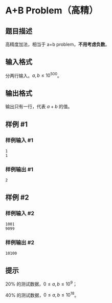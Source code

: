 # A+B Problem（高精）

## 题目描述

高精度加法，相当于 a+b problem，**不用考虑负数**。

## 输入格式

分两行输入。$a,b \leq 10^{500}$。

## 输出格式

输出只有一行，代表 $a+b$ 的值。

## 样例 #1

### 样例输入 #1

```
1
1
```

### 样例输出 #1

```
2
```

## 样例 #2

### 样例输入 #2

```
1001
9099
```

### 样例输出 #2

```
10100
```

## 提示

$20\%$ 的测试数据，$0\le a,b \le10^9$；

$40\%$ 的测试数据，$0\le a,b \le10^{18}$。